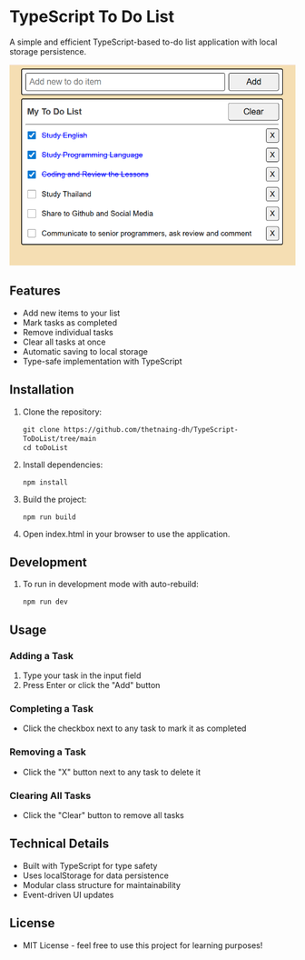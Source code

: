 # TypeScript To Do List
A simple and efficient TypeScript-based to-do list application with local storage persistence.

![CoverImage](https://github.com/thetnaing-dh/TypeScript-ToDoList/blob/main/ToDoList.png?raw=true)

## Features
* Add new items to your list
* Mark tasks as completed
* Remove individual tasks
* Clear all tasks at once
* Automatic saving to local storage
* Type-safe implementation with TypeScript

## Installation
1. Clone the repository:

       git clone https://github.com/thetnaing-dh/TypeScript-ToDoList/tree/main
       cd toDoList
  
4. Install dependencies:

       npm install
       
5. Build the project:

       npm run build
  
6. Open index.html in your browser to use the application.

## Development
1. To run in development mode with auto-rebuild:

       npm run dev
  
## Usage
### Adding a Task
1. Type your task in the input field
2. Press Enter or click the "Add" button

### Completing a Task
* Click the checkbox next to any task to mark it as completed

### Removing a Task
* Click the "X" button next to any task to delete it

### Clearing All Tasks
* Click the "Clear" button to remove all tasks

## Technical Details
* Built with TypeScript for type safety
* Uses localStorage for data persistence
* Modular class structure for maintainability
* Event-driven UI updates

## License
* MIT License - feel free to use this project for learning purposes!
